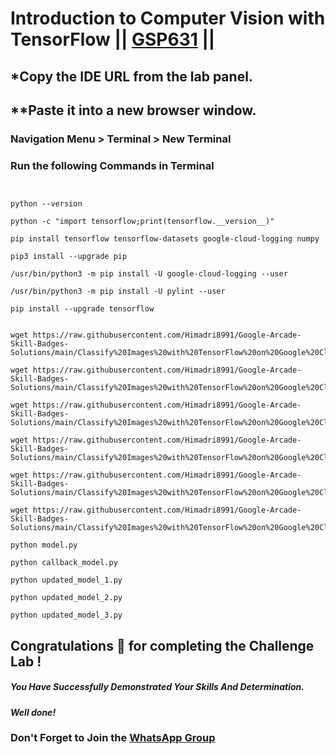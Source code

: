 # Introduction to Computer Vision with TensorFlow || [GSP631](https://www.cloudskillsboost.google/course_templates/646/labs/476324) ||

## *Copy the IDE URL from the lab panel.

## **Paste it into a new browser window.

### Navigation Menu > Terminal > New Terminal

### Run the following Commands in Terminal

```


python --version

python -c "import tensorflow;print(tensorflow.__version__)"

pip install tensorflow tensorflow-datasets google-cloud-logging numpy

pip3 install --upgrade pip

/usr/bin/python3 -m pip install -U google-cloud-logging --user

/usr/bin/python3 -m pip install -U pylint --user

pip install --upgrade tensorflow


wget https://raw.githubusercontent.com/Himadri8991/Google-Arcade-Skill-Badges-Solutions/main/Classify%20Images%20with%20TensorFlow%20on%20Google%20Cloud/Introduction%20to%20Computer%20Vision%20with%20TensorFlow(GSP631)/model.py

wget https://raw.githubusercontent.com/Himadri8991/Google-Arcade-Skill-Badges-Solutions/main/Classify%20Images%20with%20TensorFlow%20on%20Google%20Cloud/Introduction%20to%20Computer%20Vision%20with%20TensorFlow(GSP631)/callback_model.py

wget https://raw.githubusercontent.com/Himadri8991/Google-Arcade-Skill-Badges-Solutions/main/Classify%20Images%20with%20TensorFlow%20on%20Google%20Cloud/Introduction%20to%20Computer%20Vision%20with%20TensorFlow(GSP631)/updated_model_1.py

wget https://raw.githubusercontent.com/Himadri8991/Google-Arcade-Skill-Badges-Solutions/main/Classify%20Images%20with%20TensorFlow%20on%20Google%20Cloud/Introduction%20to%20Computer%20Vision%20with%20TensorFlow(GSP631)/updated_model_2.py

wget https://raw.githubusercontent.com/Himadri8991/Google-Arcade-Skill-Badges-Solutions/main/Classify%20Images%20with%20TensorFlow%20on%20Google%20Cloud/Introduction%20to%20Computer%20Vision%20with%20TensorFlow(GSP631)/updated_model_3.py

wget https://raw.githubusercontent.com/Himadri8991/Google-Arcade-Skill-Badges-Solutions/main/Classify%20Images%20with%20TensorFlow%20on%20Google%20Cloud/Introduction%20to%20Computer%20Vision%20with%20TensorFlow(GSP631)/update_model_4.py

python model.py

python callback_model.py

python updated_model_1.py

python updated_model_2.py

python updated_model_3.py

```

## Congratulations 🎉 for completing the Challenge Lab !

##### *You Have Successfully Demonstrated Your Skills And Determination.*

#### *Well done!*

### Don't Forget to Join the [WhatsApp Group](https://chat.whatsapp.com/CcX9gXycV1lKmOjnZQCk7g) 
